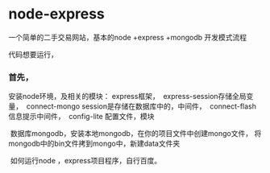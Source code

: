 # node-express
一个简单的二手交易网站，基本的node +express +mongodb 开发模式流程

代码想要运行，
<h3>首先，</h3>安装node环境，及相关的模块：
  express框架，
  express-session存储全局变量，
  connect-mongo session是存储在数据库中的，中间件，
  connect-flash 信息提示中间件，
  config-lite 配置文件，模块
  
  
  数据库mongodb，安装本地mongodb，在你的项目文件中创建mongo文件，
  将mongodb中的bin文件拷到mongo中，新建data文件夹
  
  
  如何运行node ，express项目程序，自行百度。
